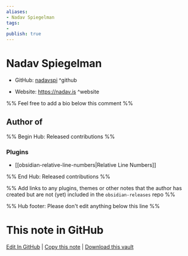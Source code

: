 ```yaml
---
aliases:
- Nadav Spiegelman
tags:
- 
publish: true
---
```


# Nadav Spiegelman

- GitHub: [nadavspi](https://github.com/nadavspi/) ^github
<!-- - Discord: `@` ^discord-->
- Website: <https://nadav.is> ^website
<!-- - [[Publish sites|Publish site]]: ^publish-->

%% Feel free to add a bio below this comment %%


## Author of

%% Begin Hub: Released contributions %%
### Plugins
- [[obsidian-relative-line-numbers|Relative Line Numbers]]

%% End Hub: Released contributions %%

%% Add links to any plugins, themes or other notes that the author has created but are not (yet) included in the `obsidian-releases` repo %%

<!--
### Unlisted plugins
-->

<!--
### Others

- 
-->

<!--
## Sponsor this author

- [[GitHub sponsors]]: [Sponsor @nadavspi on GitHub Sponsors](https://github.com/sponsors/nadavspi) ^github-sponsor
- [[Buy me a coffee]]: ^buy-me-a-coffee
- [[PayPal]]: ^paypal
- [[Patreon]]: ^patreon

-->

<!--
## Follow this author

- [[YouTube Channels|On YouTube]]: ^youtube
- Twitter: ^twitter
- ...
-->

%% Hub footer: Please don't edit anything below this line %%

# This note in GitHub

<span class="git-footer">[Edit In GitHub](https://github.dev/obsidian-community/obsidian-hub/blob/main/01%20-%20Community/People/nadavspi.md "git-hub-edit-note") | [Copy this note](https://raw.githubusercontent.com/obsidian-community/obsidian-hub/main/01%20-%20Community/People/nadavspi.md "git-hub-copy-note") | [Download this vault](https://github.com/obsidian-community/obsidian-hub/archive/refs/heads/main.zip "git-hub-download-vault") </span>
